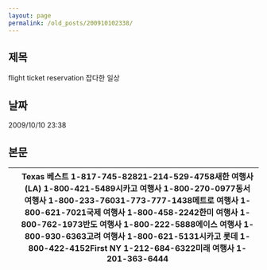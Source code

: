 ```yaml
---
layout: page
permalink: /old_posts/200910102338/
---
```


## 제목
flight ticket reservation 잡다한 일상

## 날짜
2009/10/10 23:38

## 본문
|  | Texas 베스트 1-817-745-82821-214-529-4758새한 여행사(LA) 1-800-421-5489시카고 여행사 1-800-270-0977동서 여행사 1-800-233-76031-773-777-1438메트로 여행사 1-800-621-7021국제 여행사 1-800-458-2242한미 여행사 1-800-762-1973반도 여행사 1-800-222-5888에이스 여행사 1-800-930-6363고려 여행사 1-800-621-5131시카고 롯데 1-800-422-4152First NY 1-212-684-6322미래 여행사 1-201-363-6444 |
| --- | --- |